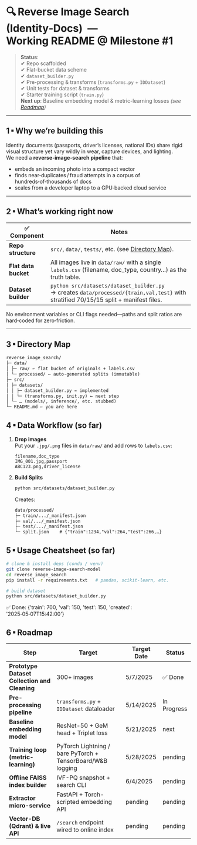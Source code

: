 # 🔍 Reverse Image Search (Identity‑Docs) &nbsp;—&nbsp; **Working README @ Milestone #1**


> **Status**:  
> ✔ Repo scaffolded  
> ✔ Flat-bucket data scheme  
> ✔ `dataset_builder.py`  
> ✔ Pre-processing & transforms (`transforms.py` + `IDDataset`)  
> ✔ Unit tests for dataset & transforms  
> ✔ Starter training script (`train.py`)  
> **Next up**: Baseline embedding model & metric-learning losses _(see [Roadmap](#roadmap))_

---

## 1 ▪ Why we’re building this

Identity documents (passports, driver’s licenses, national IDs) share rigid visual structure yet vary wildly in wear, capture devices, and lighting.  
We need a **reverse‑image‑search pipeline** that:

* embeds an incoming photo into a compact vector
* finds near‑duplicates / fraud attempts in a corpus of hundreds‑of‑thousands of docs
* scales from a developer laptop to a GPU‑backed cloud service

---

## 2 ▪ What’s working right now

| ✅ Component | Notes |
|--------------|-------|
| **Repo structure** | `src/`, `data/`, `tests/`, etc. (see [Directory Map](#directory-map)). |
| **Flat data bucket** | All images live in `data/raw/` with a single `labels.csv` (filename, doc_type, country…) as the truth table. |
| **Dataset builder** | `python src/datasets/dataset_builder.py` → creates `data/processed/{train,val,test}` with stratified 70/15/15 split + manifest files. |

No environment variables or CLI flags needed—paths and split ratios are hard‑coded for zero‑friction.

---

## 3 ▪ Directory Map

```markdown
reverse_image_search/
├─ data/
│ ├─ raw/ ← flat bucket of originals + labels.csv
│ └─ processed/ ← auto‑generated splits (immutable)
├─ src/
│ ├─ datasets/
│ │ ├─ dataset_builder.py ← implemented
│ │ └─ (transforms.py, init.py) ← next step
│ └─ … (models/, inference/, etc. stubbed)
└─ README.md ← you are here

```

## 4 ▪ Data Workflow (so far)

1. **Drop images**  
   Put your `.jpg/.png` files in `data/raw/` and add rows to `labels.csv`:

   ```csv
   filename,doc_type
   IMG_001.jpg,passport
   ABC123.png,driver_license

2. **Build Splits**
   ```bash
   python src/datasets/dataset_builder.py
   ```
   Creates:
   ```markdown
   data/processed/
   ├─ train/.../_manifest.json
   ├─ val/.../_manifest.json
   ├─ test/.../_manifest.json
   └─ split.json    # {"train":1234,"val":264,"test":266,…}
   
   ```
## 5 ▪ Usage Cheatsheet (so far)
```bash
# clone & install deps (conda / venv)
git clone reverse-image-search-model
cd reverse_image_search
pip install -r requirements.txt   # pandas, scikit‑learn, etc.

# build dataset
python src/datasets/dataset_builder.py

```

✅ Done: {'train': 700, 'val': 150, 'test': 150, 'created': '2025‑05‑07T15:42:00'}

## 6 ▪ Roadmap

| Step                                          | Target                                                      | Target Date | Status      |
|-----------------------------------------------|-------------------------------------------------------------|-------------|-------------| 
| **Prototype Dataset Collection and Cleaning** | 300+ images                                                 | 5/7/2025    | ✅ Done      |
| **Pre-processing pipeline**                   | `transforms.py` + `IDDataset` dataloader                    | 5/14/2025   | In Progress |
| **Baseline embedding model**                  | ResNet-50 + GeM head + Triplet loss                         | 5/21/2025   | next        |
| **Training loop (metric-learning)**           | PyTorch Lightning / bare PyTorch + TensorBoard/W\&B logging | 5/28/2025   | pending     |
| **Offline FAISS index builder**               | IVF-PQ snapshot + search CLI                                | 6/4/2025    | pending     |
| **Extractor micro-service**                   | FastAPI + Torch-scripted embedding API                      | pending     | pending     |
| **Vector-DB (Qdrant) & live API**             | `/search` endpoint wired to online index                    | pending     | pending     |

